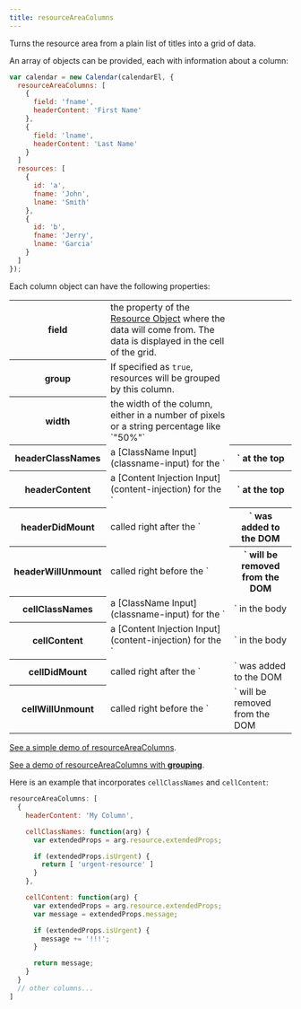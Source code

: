 ```yaml
---
title: resourceAreaColumns
---
```


Turns the resource area from a plain list of titles into a grid of data.

An array of objects can be provided, each with information about a column:

```js
var calendar = new Calendar(calendarEl, {
  resourceAreaColumns: [
    {
      field: 'fname',
      headerContent: 'First Name'
    },
    {
      field: 'lname',
      headerContent: 'Last Name'
    }
  ]
  resources: [
    {
      id: 'a',
      fname: 'John',
      lname: 'Smith'
    },
    {
      id: 'b',
      fname: 'Jerry',
      lname: 'Garcia'
    }
  ]
});
```

Each column object can have the following properties:

<table>

<tr>
<th>field</th>
<td>the property of the <a href='resource-object'>Resource Object</a> where the data will come from. The data is displayed in the cell of the grid.</td>
</tr>

<tr>
<th>group</th>
<td>
If specified as <code>true</code>, resources will be grouped by this column.
</td>
</tr>

<tr>
<th>width</th>
<td>the width of the column, either in a number of pixels or a string percentage like `"50%"`</td>
</tr>

<tr>
<th>headerClassNames</th>
<td markdown='1'>
a [ClassName Input](classname-input) for the `<th>` at the top
</td>
</tr>

<tr>
<th>headerContent</th>
<td markdown='1'>
a [Content Injection Input](content-injection) for the `<th>` at the top
</td>
</tr>

<tr>
<th>headerDidMount</th>
<td markdown='1'>
called right after the `<th>` was added to the DOM
</td>
</tr>

<tr>
<th>headerWillUnmount</th>
<td markdown='1'>
called right before the `<th>` will be removed from the DOM
</td>
</tr>

<tr>
<th>cellClassNames</th>
<td markdown='1'>
a [ClassName Input](classname-input) for the `<td>` in the body
</td>
</tr>

<tr>
<th>cellContent</th>
<td markdown='1'>
a [Content Injection Input](content-injection) for the `<td>` in the body
</td>
</tr>

<tr>
<th>cellDidMount</th>
<td markdown='1'>
called right after the `<td>` was added to the DOM
</td>
</tr>

<tr>
<th>cellWillUnmount</th>
<td markdown='1'>
called right before the `<td>` will be removed from the DOM
</td>
</tr>

</table>


[See a simple demo of resourceAreaColumns](resourceAreaColumns-demo).

[See a demo of resourceAreaColumns with **grouping**](resourceAreaColumns-grouping-demo).


Here is an example that incorporates `cellClassNames` and `cellContent`:

```js
resourceAreaColumns: [
  {
    headerContent: 'My Column',

    cellClassNames: function(arg) {
      var extendedProps = arg.resource.extendedProps;

      if (extendedProps.isUrgent) {
        return [ 'urgent-resource' ]
      }
    },

    cellContent: function(arg) {
      var extendedProps = arg.resource.extendedProps;
      var message = extendedProps.message;

      if (extendedProps.isUrgent) {
        message += '!!!';
      }

      return message;
    }
  }
  // other columns...
]
```
